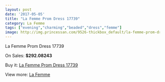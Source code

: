 ```yaml
---
layout: post
date: '2017-05-05'
title: "La Femme Prom Dress 17739"
category: La Femme
tags: ["evening","charming","beaded","dress","femme"]
image: http://img.princessan.com/9526-thickbox_default/la-femme-prom-dress-17739.jpg
---
```

La Femme Prom Dress 17739

On Sales: **$292.08243**
<a href="https://www.princessan.com/en/la-femme/4160-la-femme-prom-dress-17739.html"><amp-img layout="responsive" width="600" height="600" src="//img.princessan.com/9526-thickbox_default/la-femme-prom-dress-17739.jpg" alt="La Femme Prom Dress 17739 0" /></a>
<a href="https://www.princessan.com/en/la-femme/4160-la-femme-prom-dress-17739.html"><amp-img layout="responsive" width="600" height="600" src="//img.princessan.com/9530-thickbox_default/la-femme-prom-dress-17739.jpg" alt="La Femme Prom Dress 17739 1" /></a>
<a href="https://www.princessan.com/en/la-femme/4160-la-femme-prom-dress-17739.html"><amp-img layout="responsive" width="600" height="600" src="//img.princessan.com/9529-thickbox_default/la-femme-prom-dress-17739.jpg" alt="La Femme Prom Dress 17739 2" /></a>
<a href="https://www.princessan.com/en/la-femme/4160-la-femme-prom-dress-17739.html"><amp-img layout="responsive" width="600" height="600" src="//img.princessan.com/9528-thickbox_default/la-femme-prom-dress-17739.jpg" alt="La Femme Prom Dress 17739 3" /></a>
<a href="https://www.princessan.com/en/la-femme/4160-la-femme-prom-dress-17739.html"><amp-img layout="responsive" width="600" height="600" src="//img.princessan.com/9527-thickbox_default/la-femme-prom-dress-17739.jpg" alt="La Femme Prom Dress 17739 4" /></a>

Buy it: [La Femme Prom Dress 17739](https://www.princessan.com/en/la-femme/4160-la-femme-prom-dress-17739.html "La Femme Prom Dress 17739")

View more: [La Femme](https://www.princessan.com/en/28-la-femme "La Femme")